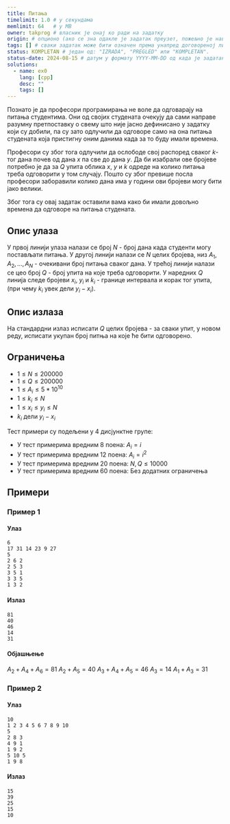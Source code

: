 ```yaml
---
title: Питања
timelimit: 1.0 # у секундама
memlimit: 64   # y MB
owner: takprog # власник је онај ко ради на задатку
origin: # опционо (ако се зна одакле је задатак преузет, пожељно је навести извор)
tags: [] # сваки задатак може бити означен према унапред договореној листи ознака
status: KOMPLETAN # један од: "IZRADA", "PREGLED" или "KOMPLETAN".
status-date: 2024-08-15 # датум у формату YYYY-MM-DD од када је задатак у наведеном статусу
solutions:
  - name: ex0
    lang: [cpp]
    desc: ""
    tags: []
---
```


Познато је да професори програмирања не воле да одговарају на питања студентима. Они од својих студената очекују да сами направе разумну претпоставку о свему што није јасно дефинисано у задатку који су добили, па су зато одлучили да одговоре само на она питања студената која пристигну оним данима када за то буду имали времена.

Професори су због тога одлучили да ослободе свој распоред сваког $k$-тог дана почев од дана $x$ па све до дана $y$. Да би изабрали ове бројеве потребно је да за $Q$ упита облика $x$, $y$ и $k$ одреде на колико питања треба одговорити у том случају. Пошто су због превише посла професори заборавили колико дана има у години ови бројеви могу бити јако велики.

Због тога су овај задатак оставили вама како би имали довољно времена да одговоре на питања студената.

## Опис улаза

У првој линији улаза налази се број $N$ - број дана када студенти могу постављати питања. У другој линији налази се $N$ целих бројева, низ $A_{1},A_{2},\ldots,A_{N}$ - очекивани број питања сваког дана. У трећој линији налази се цео број $Q$ - број упита на које треба одговорити. У наредних $Q$ линија следе бројеви $x_{i}$, $y_{i}$ и $k_{i}$ - границе интервала и корак тог упита, (при чему $k_{i}$ увек дели $y_{i}-x_{i}$).

## Опис излаза

На стандардни излаз исписати $Q$ целих бројева - за сваки упит, у новом
реду, исписати укупан број питња на које ће бити одговорено.

## Ограничења

-   $1 \leq N \leq 200000$
-   $1 \leq Q \leq 200000$
-   $1 \leq A_{i} \leq 5*10^{10}$
-   $1 \leq k_{i} \leq N$
-   $1 \leq x_{i} \leq y_{i} \leq N$
-   $k_{i}$ дели $y_{i}-x_{i}$

Тест примери су подељени у $4$ дисјунктне групе:

-   У тест примерима вредним $8$ поена: $A_{i}=i$
-   У тест примерима вредним $12$ поена: $A_{i}=i^2$
-   У тест примерима вредним $20$ поена: $N,Q \leq 10000$
-   У тест примерима вредним $60$ поена: Без додатних ограничења


## Примери

### Пример 1
#### Улаз

~~~
6
17 31 14 23 9 27
5
2 6 2
2 5 3
3 5 1
3 3 5
1 3 2
~~~
#### Излаз

~~~
81
40
46
14
31
~~~
#### Објашњење

$A_2 + A_4 + A_6 = 81$
$A_2 + A_5 = 40$
$A_ 3 + A_4 + A_5 = 46$
$A_3 = 14$
$A_1 + A_3 = 31$

### Пример 2
#### Улаз

~~~
10
1 2 3 4 5 6 7 8 9 10
5
2 8 3
4 9 1
1 9 2
5 10 5
1 9 8
~~~
#### Излаз

~~~
15
39
25
15
10
~~~
